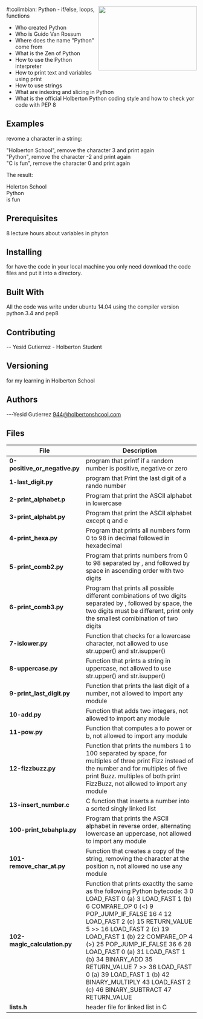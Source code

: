 <p>
<img width="260" height="170" src="https://davidjohncoleman.com/wp-djc/wp-content/uploads/2017/06/HBTN-Borderless-CMYK-Logo-Vertical-Color-Black@1200ppi-300x236.png" align="right" >
</p>





#:colimbian: Python - if/else, loops, functions
- Who created Python                                                            
- Who is Guido Van Rossum                                                       
- Where does the name "Python" come from                                        
- What is the Zen of Python                                                     
- How to use the Python interpreter                                             
- How to print text and variables using print                                   
- How to use strings                                                            
- What are indexing and slicing in Python                                       
- What is the official Holberton Python coding style and how to check yor code with PEP 8
## Examples                                                                     
revome a character in a string:                                                 
                                                                                
"Holberton School", remove the character 3 and print again                      
"Python", remove the character -2 and print again                               
"C is fun", remove the character 0 and print again                              
                                                                                
The result:                                                                     
                                                                                
Holerton School                                                                 
Python                                                                          
 is fun                                                                         
                                                                                
## Prerequisites
8 lecture hours about variables in phyton                                       
## Installing

for have the code in your local machine you only need download the code files and put it into a directory.
## Built With

All the code was write under ubuntu 14.04 using the compiler version            
python 3.4 and pep8                                                             

## Contributing

-- Yesid Gutierrez - Holberton Student                                          

## Versioning
for my learning in Holberton School

## Authors

---Yesid Gutierrez  944@holbertonshcool.com                                    
                                                                               
## Files

|         File            |             Description                  |
| ------------------------| ---------------------------------------- |
| **0-positive_or_negative.py**| program that printf if a random number is positive, negative or zero|
| **1-last_digit.py**| program that Print the last digit of a rando number|
| **2-print_alphabet.p**| Program that print the ASCII alphabet in lowercase|
| **3-print_alphabt.py**| Program that print the ASCII alphabet except q and e|
| **4-print_hexa.py**| Program that prints all numbers form 0 to 98 in decimal followed in hexadecimal|
| **5-print_comb2.py**| Program that prints numbers from 0 to 98  separated by , and followed by space in ascending order with two digits|
| **6-print_comb3.py**| Program that prints all possible different combinations of two digits separated by , followed by space, the two digits must be different, print only the smallest comibination of two digits|
| **7-islower.py**| Function that checks for a lowercase character, not allowed to use str.upper() and str.isupper()|
| **8-uppercase.py**| Function that prints a string in uppercase, not allowed to use str.upper() and str.isupper()|
| **9-print_last_digit.py**| Function that prints the last digit of a number, not allowed to import any module |
| **10-add.py**| Function that adds two integers, not allowed to import any module|
| **11-pow.py**| Function that computes a to power or b, not allowed to import any module|
| **12-fizzbuzz.py**| Function that prints the numbers 1 to 100 separated by space, for multiples of three print Fizz instead of the number and for multiples of five print Buzz. multiples of both print FizzBuzz, not allowed to import any module|
| **13-insert_number.c**| C function that inserts a number into a sorted singly linked list |
| **100-print_tebahpla.py**| Program that prints the ASCII alphabet in reverse order, alternating lowercase an uppercase, not allowed to import any module|
| **101-remove_char_at.py**| Function that creates a copy of the string, removing the character at the position n, not allowed no use any module|
| **102-magic_calculation.py** | Function that prints exactlty the same as the following Python bytecode:                                                                                                    3           0 LOAD_FAST                0 (a)                                                                                                                                                                          3 LOAD_FAST                1 (b)                                                                                                                                                                          6 COMPARE_OP               0 (<)                                                                                                                                                                          9 POP_JUMP_IF_FALSE       16                                                                                                                                                                                                                                                                                                                                                                            4          12 LOAD_FAST                2 (c)                                                                                                                                                                         15 RETURN_VALUE                                                                                                                                                                                                                                                                                                                                                                                          5     >>   16 LOAD_FAST                2 (c)                                                                                                                                                                         19 LOAD_FAST                1 (b)                                                                                                                                                                         22 COMPARE_OP               4 (>)                                                                                                                                                                         25 POP_JUMP_IF_FALSE       36                                                                                                                                                                                                                                                                                                                                                                            6          28 LOAD_FAST                0 (a)                                                                                                                                                                         31 LOAD_FAST                1 (b)                                                                                                                                                                         34 BINARY_ADD                                                                                                                                                                                             35 RETURN_VALUE                                                                                                                                                                                7     >>   36 LOAD_FAST                0 (a)                                                                                                                                                                         39 LOAD_FAST                1 (b)                                                                                                                                                                         42 BINARY_MULTIPLY                                                                                                                                                                                        43 LOAD_FAST                2 (c)                                                                                                                                                                         46 BINARY_SUBTRACT                                                                                                                                                                                        47 RETURN_VALUE|
|**lists.h**| header file for linked list in C|
